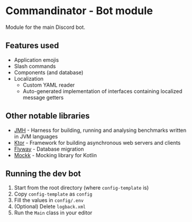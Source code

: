 # Commandinator - Bot module

Module for the main Discord bot.

## Features used

- Application emojis
- Slash commands
- Components (and database)
- Localization
    - Custom YAML reader
    - Auto-generated implementation of interfaces containing localized message getters

## Other notable libraries

- [JMH](https://github.com/openjdk/jmh) - Harness for building, running and analysing benchmarks written in JVM languages
- [Ktor](https://ktor.io/) - Framework for building asynchronous web servers and clients
- [Flyway](https://github.com/flyway/flyway) - Database migration
- [Mockk](https://mockk.io/) - Mocking library for Kotlin

## Running the dev bot
1. Start from the root directory (where `config-template` is)
2. Copy `config-template` as `config`
3. Fill the values in `config/.env`
4. (Optional) Delete `logback.xml`
5. Run the `Main` class in your editor